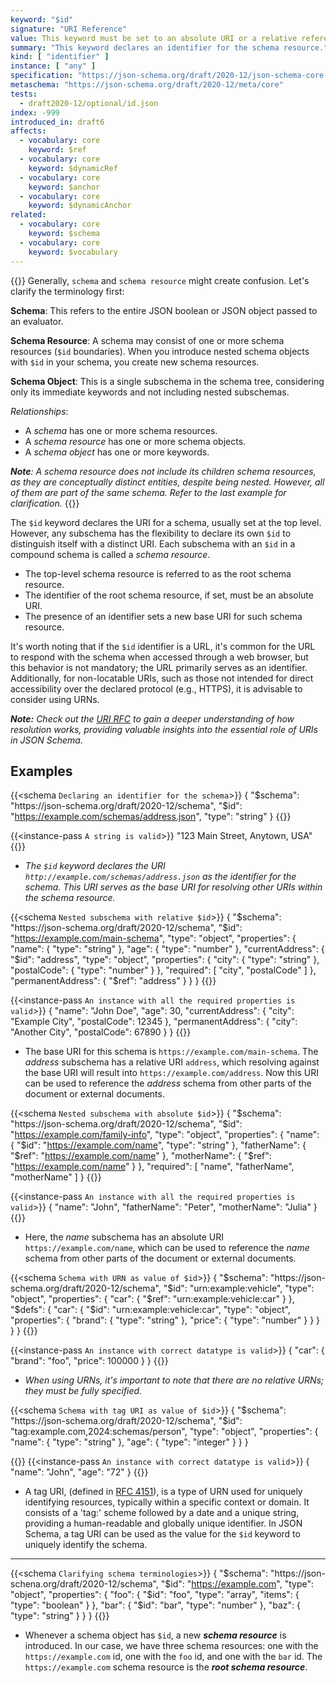 ```yaml
---
keyword: "$id"
signature: "URI Reference"
value: This keyword must be set to an absolute URI or a relative reference as defined by [RFC 3986](https://www.rfc-editor.org/info/rfc3986)without a fragment
summary: "This keyword declares an identifier for the schema resource."
kind: [ "identifier" ]
instance: [ "any" ]
specification: "https://json-schema.org/draft/2020-12/json-schema-core.html#section-8.2.1"
metaschema: "https://json-schema.org/draft/2020-12/meta/core"
tests:
  - draft2020-12/optional/id.json
index: -999
introduced_in: draft6
affects:
  - vocabulary: core
    keyword: $ref
  - vocabulary: core
    keyword: $dynamicRef
  - vocabulary: core
    keyword: $anchor
  - vocabulary: core
    keyword: $dynamicAnchor
related:
  - vocabulary: core
    keyword: $schema
  - vocabulary: core
    keyword: $vocabulary
---
```


{{<learning-more>}}
Generally, `schema` and `schema resource` might create confusion. Let's clarify the terminology first:

**Schema**: This refers to the entire JSON boolean or JSON object passed to an evaluator.

**Schema Resource**: A schema may consist of one or more schema resources (`$id` boundaries). When you introduce nested schema objects with `$id` in your schema, you create new schema resources.

**Schema Object**: This is a single subschema in the schema tree, considering only its immediate keywords and not including nested subschemas.


_Relationships_:
* A _schema_ has one or more schema resources.
* A _schema resource_ has one or more schema objects.
* A _schema object_ has one or more keywords.

_**Note**: A schema resource does not include its children schema resources, as they are conceptually distinct entities, despite being nested.  However, all of them are part of the same schema. Refer to the last example for clarification._
{{</learning-more>}}

The `$id` keyword declares the URI for a schema, usually set at the top level. However, any subschema has the flexibility to declare its own `$id` to distinguish itself with a distinct URI. Each subschema with an `$id` in a compound schema is called a _schema resource_.

* The top-level schema resource is referred to as the root schema resource.
* The identifier of the root schema resource, if set, must be an absolute URI.
* The presence of an identifier sets a new base URI for such schema resource.

It's worth noting that if the `$id` identifier is a URL, it's common for the URL to respond with the schema when accessed through a web browser, but this behavior is not mandatory; the URL primarily serves as an identifier. Additionally, for non-locatable URIs, such as those not intended for direct accessibility over the declared protocol (e.g., HTTPS), it is advisable to consider using URNs.

_**Note:** Check out the [URI RFC](https://datatracker.ietf.org/doc/html/rfc3986) to gain a deeper understanding of how resolution works, providing valuable insights into the essential role of URIs in JSON Schema._


## Examples

{{<schema `Declaring an identifier for the schema`>}}
{
  "$schema": "https://json-schema.org/draft/2020-12/schema",
  "$id": "https://example.com/schemas/address.json",
  "type": "string"
}
{{</schema>}}

{{<instance-pass `A string is valid`>}}
"123 Main Street, Anytown, USA"
{{</instance-pass>}}


- _The `$id` keyword declares the URI `http://example.com/schemas/address.json` as the identifier for the schema. This URI serves as the base URI for resolving other URIs within the schema resource._

{{<schema `Nested subschema with relative $id`>}}
{
  "$schema": "https://json-schema.org/draft/2020-12/schema",
  "$id": "https://example.com/main-schema",
  "type": "object",
  "properties": {
    "name": { "type": "string" },
    "age": { "type": "number" },
    "currentAddress": {
      "$id": "address",
      "type": "object",
      "properties": {
        "city": { "type": "string" },
        "postalCode": { "type": "number" }
      },
      "required": [ "city", "postalCode" ]
    },
    "permanentAddress": {
      "$ref": "address"
    }
  }
}
{{</schema>}}

{{<instance-pass `An instance with all the required properties is valid`>}}
{
  "name": "John Doe",
  "age": 30,
  "currentAddress": {
    "city": "Example City",
    "postalCode": 12345
  },
  "permanentAddress": {
    "city": "Another City",
    "postalCode": 67890
  }
}
{{</instance-pass>}}

- The base URI for this schema is `https://example.com/main-schema`. The _address_ subschema has a relative URI `address`, which resolving against the base URI will result into `https://example.com/address`. Now this URI can be used to reference the  _address_ schema from other parts of the document or external documents.

{{<schema `Nested subschema with absolute $id`>}}
{
  "$schema": "https://json-schema.org/draft/2020-12/schema",
  "$id": "https://example.com/family-info",
  "type": "object",
  "properties": {
    "name": {
      "$id": "https://example.com/name",
      "type": "string"
    },
    "fatherName": { "$ref": "https://example.com/name" },
    "motherName": { "$ref": "https://example.com/name" }
  },
  "required": [ "name", "fatherName", "motherName" ]
}
{{</schema>}}

{{<instance-pass `An instance with all the required properties is valid`>}}
{
  "name": "John",
  "fatherName": "Peter",
  "motherName": "Julia"
}
{{</instance-pass>}}

- Here, the _name_ subschema has an absolute URI `https://example.com/name`, which can be used to reference the  _name_ schema from other parts of the document or external documents.

{{<schema `Schema with URN as value of $id`>}}
{
  "$schema": "https://json-schema.org/draft/2020-12/schema",
  "$id": "urn:example:vehicle",
  "type": "object",
  "properties": {
    "car": {
      "$ref": "urn:example:vehicle:car"
    }
  },
  "$defs": {
    "car": {
      "$id": "urn:example:vehicle:car",
      "type": "object",
      "properties": {
        "brand": { "type": "string" },
        "price": { "type": "number" }
      }
    }
  }
}
{{</schema>}}

{{<instance-pass `An instance with correct datatype is valid`>}}
{
  "car": {
    "brand": "foo",
    "price": 100000
  }
}
{{</instance-pass>}}

- _When using URNs, it's important to note that there are no relative URNs; they must be fully specified._

{{<schema `Schema with tag URI as value of $id`>}}
{
  "$schema": "https://json-schema.org/draft/2020-12/schema",
  "$id": "tag:example.com,2024:schemas/person",
  "type": "object",
  "properties": {
    "name": { "type": "string" },
    "age": { "type": "integer" }
  }
}

{{</schema>}}
{{<instance-pass `An instance with correct datatype is valid`>}}
{
  "name": "John",
  "age": "72"
}
{{</instance-pass>}}

- A tag URI, (defined in [RFC 4151](http://www.faqs.org/rfcs/rfc4151.html)), is a type of URN used for uniquely identifying resources, typically within a specific context or domain. It consists of a 'tag:' scheme followed by a date and a unique string, providing a human-readable and globally unique identifier. In JSON Schema, a tag URI can be used as the value for the `$id` keyword to uniquely identify the schema.

 ---

{{<schema `Clarifying schema terminologies`>}}
{
  "$schema": "https://json-schena.org/draft/2020-12/schema",
  "$id": "https://example.com",
  "type": "object",
  "properties": {
    "foo": {
      "$id": "foo",
      "type": "array",
      "items": { "type": "boolean" }
    },
    "bar": {
      "$id": "bar",
      "type": "number"
    },
    "baz": { "type": "string" }
  }
}
{{</schema>}}

-  Whenever a schema object has `$id`, a new ***schema resource*** is introduced. In our case, we have three schema resources: one with the `https://example.com` id, one with the `foo` id, and one with the `bar` id. The `https://example.com` schema resource is the ***root schema resource***.
